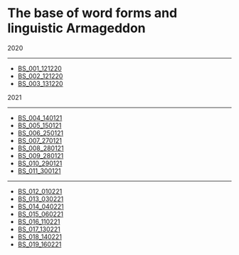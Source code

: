 # The base of word forms and linguistic Armageddon
2020

---

* [BS_001_121220](BS/BS_001_121220)
* [BS_002_121220](BS/BS_002_121220)
* [BS_003_131220](BS/BS_003_131220)

2021

---

* [BS_004_140121](BS/BS_004_140121)
* [BS_005_150121](BS/BS_005_150121)
* [BS_006_250121](BS/BS_006_250121)
* [BS_007_270121](BS/BS_007_270121)
* [BS_008_280121](BS/BS_008_280121)
* [BS_009_280121](BS/BS_009_280121)
* [BS_010_290121](BS/BS_010_290121)
* [BS_011_300121](BS/BS_011_300121)

***

* [BS_012_010221](BS/BS_012_010221)
* [BS_013_030221](BS/BS_013_030221)
* [BS_014_040221](BS/BS_014_040221)
* [BS_015_060221](BS/BS_015_060221)
* [BS_016_110221](BS/BS_016_110221)
* [BS_017_130221](BS/BS_017_130221)
* [BS_018_140221](BS/BS_018_140221)
* [BS_019_160221](BS/BS_019_160221)
